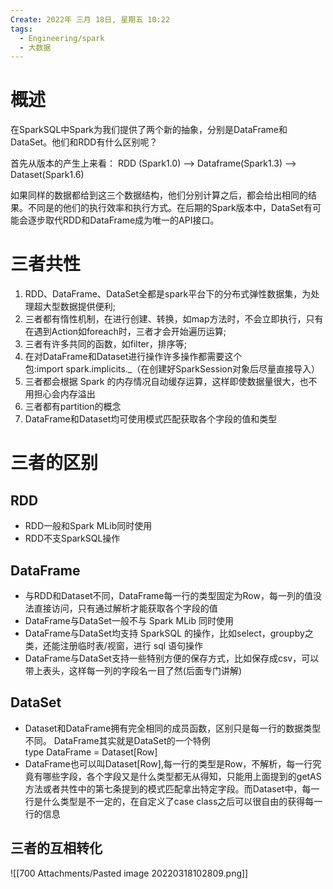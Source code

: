 ```yaml
---
Create: 2022年 三月 18日, 星期五 10:22
tags: 
  - Engineering/spark
  - 大数据
---
```


# 概述
在SparkSQL中Spark为我们提供了两个新的抽象，分别是DataFrame和DataSet。他们和RDD有什么区别呢？

首先从版本的产生上来看：
RDD (Spark1.0) —> Dataframe(Spark1.3) —> Dataset(Spark1.6)

如果同样的数据都给到这三个数据结构，他们分别计算之后，都会给出相同的结果。不同是的他们的执行效率和执行方式。在后期的Spark版本中，DataSet有可能会逐步取代RDD和DataFrame成为唯一的API接口。

# 三者共性
1. RDD、DataFrame、DataSet全都是spark平台下的分布式弹性数据集，为处理超大型数据提供便利;
2. 三者都有惰性机制，在进行创建、转换，如map方法时，不会立即执行，只有在遇到Action如foreach时，三者才会开始遍历运算;
3. 三者有许多共同的函数，如filter，排序等;
4. 在对DataFrame和Dataset进行操作许多操作都需要这个包:import spark.implicits.\_（在创建好SparkSession对象后尽量直接导入）
5. 三者都会根据 Spark 的内存情况自动缓存运算，这样即使数据量很大，也不用担心会内存溢出
6. 三者都有partition的概念
7. DataFrame和Dataset均可使用模式匹配获取各个字段的值和类型

# 三者的区别
## RDD								
- RDD一般和Spark MLib同时使用
- RDD不支SparkSQL操作
## DataFrame
- 与RDD和Dataset不同，DataFrame每一行的类型固定为Row，每一列的值没法直接访问，只有通过解析才能获取各个字段的值
- DataFrame与DataSet一般不与 Spark MLib 同时使用
- DataFrame与DataSet均支持 SparkSQL 的操作，比如select，groupby之类，还能注册临时表/视窗，进行 sql 语句操作
- DataFrame与DataSet支持一些特别方便的保存方式，比如保存成csv，可以带上表头，这样每一列的字段名一目了然(后面专门讲解)
## DataSet
- Dataset和DataFrame拥有完全相同的成员函数，区别只是每一行的数据类型不同。 DataFrame其实就是DataSet的一个特例  
type DataFrame = Dataset\[Row\]
- DataFrame也可以叫Dataset\[Row\],每一行的类型是Row，不解析，每一行究竟有哪些字段，各个字段又是什么类型都无从得知，只能用上面提到的getAS方法或者共性中的第七条提到的模式匹配拿出特定字段。而Dataset中，每一行是什么类型是不一定的，在自定义了case class之后可以很自由的获得每一行的信息


## 三者的互相转化
![[700 Attachments/Pasted image 20220318102809.png]]




